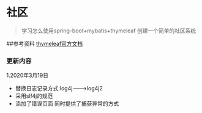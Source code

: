 # 社区
> 学习怎么使用spring-boot+mybatis+thymeleaf 创建一个简单的社区系统

##参考资料
[thymeleaf官方文档](https://www.thymeleaf.org/doc/tutorials/3.0/usingthymeleaf.html#introducing-thymeleaf)

### 更新内容
1.2020年3月19日
  + 替换日志记录方式:log4j--->log4j2
  + 采用slf4j的规范 
  + 添加了错误页面 同时提供了捕获异常的方式
  